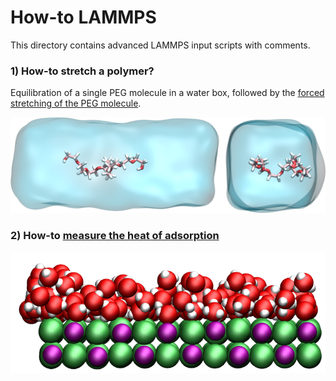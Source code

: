 # How-to LAMMPS

This directory contains advanced LAMMPS input scripts with comments. 

### 1) How-to stretch a polymer?

Equilibration of a single PEG molecule in a water box, followed by the [forced stretching of the PEG molecule](PEG-H2O/PEG-H2O.rst).

![Image of PEG molecule pulled in water](PEG-H2O/PEGinH2O.png)

### 2) How-to [measure the heat of adsorption](NaCl-H2O-GCMC/NaCl-H2O-GCMC.rst)

![Image of a NaCl-water interface](NaCl-H2O-GCMC/NaCl-H2O-GCMC.png)
